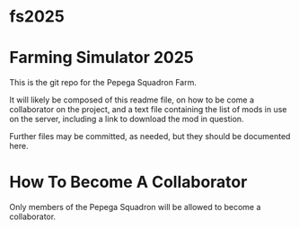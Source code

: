 # fs2025
Farming Simulator 2025
======================

This is the git repo for the Pepega Squadron Farm.

It will likely be composed of this readme file, on how to be come a collaborator
on the project, and a text file containing the list of mods in use on the
server, including a link to download the mod in question.

Further files may be committed, as needed, but they should be documented here.

How To Become A Collaborator
============================
Only members of the Pepega Squadron will be allowed to become a collaborator.
